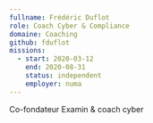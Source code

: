 ```yaml
---
fullname: Frédéric Duflot
role: Coach Cyber & Compliance
domaine: Coaching
github: fduflot
missions:
  - start: 2020-03-12
    end: 2020-08-31
    status: independent
    employer: numa
---
```

Co-fondateur Examin & coach cyber